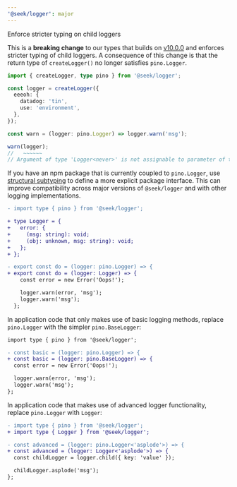 ```yaml
---
'@seek/logger': major
---
```


Enforce stricter typing on child loggers

This is a **breaking change** to our types that builds on [v10.0.0](https://github.com/seek-oss/logger/releases/v10.0.0) and enforces stricter typing of child loggers. A consequence of this change is that the return type of `createLogger()` no longer satisfies `pino.Logger`.

```typescript
import { createLogger, type pino } from '@seek/logger';

const logger = createLogger({
  eeeoh: {
    datadog: 'tin',
    use: 'environment',
  },
});

const warn = (logger: pino.Logger) => logger.warn('msg');

warn(logger);
//   ~~~~~~
// Argument of type 'Logger<never>' is not assignable to parameter of type 'Logger'.
```

If you have an npm package that is currently coupled to `pino.Logger`, use [structural subtyping](https://www.typescriptlang.org/docs/handbook/type-compatibility.html) to define a more explicit package interface. This can improve compatibility across major versions of `@seek/logger` and with other logging implementations.

```diff
- import type { pino } from '@seek/logger';

+ type Logger = {
+   error: {
+     (msg: string): void;
+     (obj: unknown, msg: string): void;
+   };
+ };

- export const do = (logger: pino.Logger) => {
+ export const do = (logger: Logger) => {
    const error = new Error('Oops!');

    logger.warn(error, 'msg');
    logger.warn('msg');
  };
```

In application code that only makes use of basic logging methods, replace `pino.Logger` with the simpler `pino.BaseLogger`:

```diff
import type { pino } from '@seek/logger';

- const basic = (logger: pino.Logger) => {
+ const basic = (logger: pino.BaseLogger) => {
  const error = new Error('Oops!');

  logger.warn(error, 'msg');
  logger.warn('msg');
};
```

In application code that makes use of advanced logger functionality, replace `pino.Logger` with `Logger`:

```diff
- import type { pino } from '@seek/logger';
+ import type { Logger } from '@seek/logger';

- const advanced = (logger: pino.Logger<'asplode'>) => {
+ const advanced = (logger: Logger<'asplode'>) => {
  const childLogger = logger.child({ key: 'value' });

  childLogger.asplode('msg');
};
```

